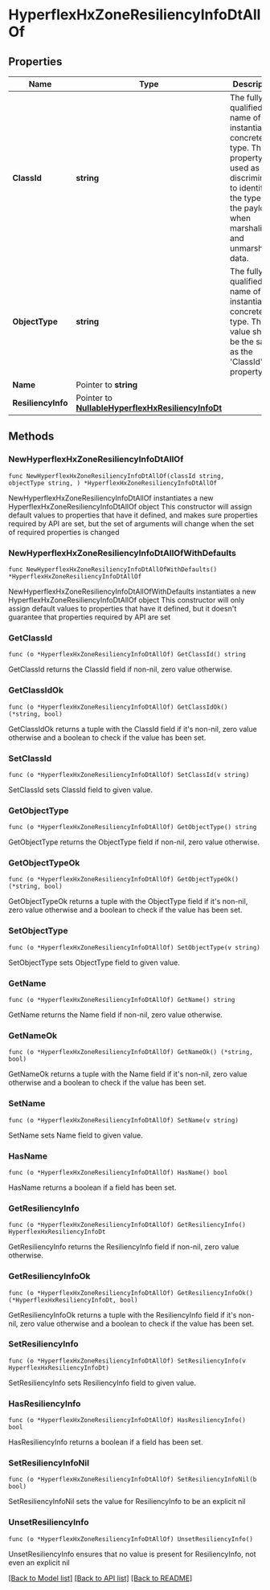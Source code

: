 # HyperflexHxZoneResiliencyInfoDtAllOf

## Properties

Name | Type | Description | Notes
------------ | ------------- | ------------- | -------------
**ClassId** | **string** | The fully-qualified name of the instantiated, concrete type. This property is used as a discriminator to identify the type of the payload when marshaling and unmarshaling data. | [default to "hyperflex.HxZoneResiliencyInfoDt"]
**ObjectType** | **string** | The fully-qualified name of the instantiated, concrete type. The value should be the same as the &#39;ClassId&#39; property. | [default to "hyperflex.HxZoneResiliencyInfoDt"]
**Name** | Pointer to **string** |  | [optional] [readonly] 
**ResiliencyInfo** | Pointer to [**NullableHyperflexHxResiliencyInfoDt**](hyperflex.HxResiliencyInfoDt.md) |  | [optional] 

## Methods

### NewHyperflexHxZoneResiliencyInfoDtAllOf

`func NewHyperflexHxZoneResiliencyInfoDtAllOf(classId string, objectType string, ) *HyperflexHxZoneResiliencyInfoDtAllOf`

NewHyperflexHxZoneResiliencyInfoDtAllOf instantiates a new HyperflexHxZoneResiliencyInfoDtAllOf object
This constructor will assign default values to properties that have it defined,
and makes sure properties required by API are set, but the set of arguments
will change when the set of required properties is changed

### NewHyperflexHxZoneResiliencyInfoDtAllOfWithDefaults

`func NewHyperflexHxZoneResiliencyInfoDtAllOfWithDefaults() *HyperflexHxZoneResiliencyInfoDtAllOf`

NewHyperflexHxZoneResiliencyInfoDtAllOfWithDefaults instantiates a new HyperflexHxZoneResiliencyInfoDtAllOf object
This constructor will only assign default values to properties that have it defined,
but it doesn't guarantee that properties required by API are set

### GetClassId

`func (o *HyperflexHxZoneResiliencyInfoDtAllOf) GetClassId() string`

GetClassId returns the ClassId field if non-nil, zero value otherwise.

### GetClassIdOk

`func (o *HyperflexHxZoneResiliencyInfoDtAllOf) GetClassIdOk() (*string, bool)`

GetClassIdOk returns a tuple with the ClassId field if it's non-nil, zero value otherwise
and a boolean to check if the value has been set.

### SetClassId

`func (o *HyperflexHxZoneResiliencyInfoDtAllOf) SetClassId(v string)`

SetClassId sets ClassId field to given value.


### GetObjectType

`func (o *HyperflexHxZoneResiliencyInfoDtAllOf) GetObjectType() string`

GetObjectType returns the ObjectType field if non-nil, zero value otherwise.

### GetObjectTypeOk

`func (o *HyperflexHxZoneResiliencyInfoDtAllOf) GetObjectTypeOk() (*string, bool)`

GetObjectTypeOk returns a tuple with the ObjectType field if it's non-nil, zero value otherwise
and a boolean to check if the value has been set.

### SetObjectType

`func (o *HyperflexHxZoneResiliencyInfoDtAllOf) SetObjectType(v string)`

SetObjectType sets ObjectType field to given value.


### GetName

`func (o *HyperflexHxZoneResiliencyInfoDtAllOf) GetName() string`

GetName returns the Name field if non-nil, zero value otherwise.

### GetNameOk

`func (o *HyperflexHxZoneResiliencyInfoDtAllOf) GetNameOk() (*string, bool)`

GetNameOk returns a tuple with the Name field if it's non-nil, zero value otherwise
and a boolean to check if the value has been set.

### SetName

`func (o *HyperflexHxZoneResiliencyInfoDtAllOf) SetName(v string)`

SetName sets Name field to given value.

### HasName

`func (o *HyperflexHxZoneResiliencyInfoDtAllOf) HasName() bool`

HasName returns a boolean if a field has been set.

### GetResiliencyInfo

`func (o *HyperflexHxZoneResiliencyInfoDtAllOf) GetResiliencyInfo() HyperflexHxResiliencyInfoDt`

GetResiliencyInfo returns the ResiliencyInfo field if non-nil, zero value otherwise.

### GetResiliencyInfoOk

`func (o *HyperflexHxZoneResiliencyInfoDtAllOf) GetResiliencyInfoOk() (*HyperflexHxResiliencyInfoDt, bool)`

GetResiliencyInfoOk returns a tuple with the ResiliencyInfo field if it's non-nil, zero value otherwise
and a boolean to check if the value has been set.

### SetResiliencyInfo

`func (o *HyperflexHxZoneResiliencyInfoDtAllOf) SetResiliencyInfo(v HyperflexHxResiliencyInfoDt)`

SetResiliencyInfo sets ResiliencyInfo field to given value.

### HasResiliencyInfo

`func (o *HyperflexHxZoneResiliencyInfoDtAllOf) HasResiliencyInfo() bool`

HasResiliencyInfo returns a boolean if a field has been set.

### SetResiliencyInfoNil

`func (o *HyperflexHxZoneResiliencyInfoDtAllOf) SetResiliencyInfoNil(b bool)`

 SetResiliencyInfoNil sets the value for ResiliencyInfo to be an explicit nil

### UnsetResiliencyInfo
`func (o *HyperflexHxZoneResiliencyInfoDtAllOf) UnsetResiliencyInfo()`

UnsetResiliencyInfo ensures that no value is present for ResiliencyInfo, not even an explicit nil

[[Back to Model list]](../README.md#documentation-for-models) [[Back to API list]](../README.md#documentation-for-api-endpoints) [[Back to README]](../README.md)


